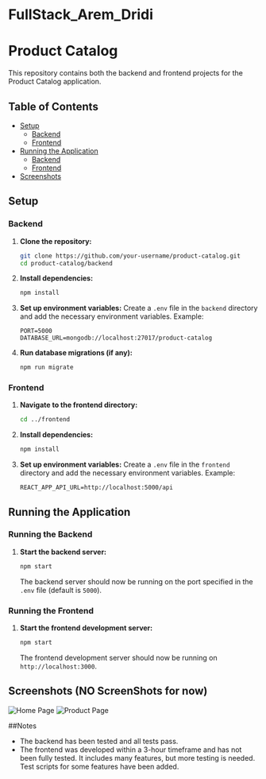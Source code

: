 # FullStack_Arem_Dridi
# Product Catalog

This repository contains both the backend and frontend projects for the Product Catalog application.

## Table of Contents

- [Setup](#setup)
  - [Backend](#backend)
  - [Frontend](#frontend)
- [Running the Application](#running-the-application)
  - [Backend](#running-the-backend)
  - [Frontend](#running-the-frontend)
- [Screenshots](#screenshots)

## Setup

### Backend

1. **Clone the repository:**
   ```sh
   git clone https://github.com/your-username/product-catalog.git
   cd product-catalog/backend
   ```

2. **Install dependencies:**
   ```sh
   npm install
   ```

3. **Set up environment variables:**
   Create a `.env` file in the `backend` directory and add the necessary environment variables. Example:
   ```env
   PORT=5000
   DATABASE_URL=mongodb://localhost:27017/product-catalog
   ```

4. **Run database migrations (if any):**
   ```sh
   npm run migrate
   ```

### Frontend

1. **Navigate to the frontend directory:**
   ```sh
   cd ../frontend
   ```

2. **Install dependencies:**
   ```sh
   npm install
   ```

3. **Set up environment variables:**
   Create a `.env` file in the `frontend` directory and add the necessary environment variables. Example:
   ```env
   REACT_APP_API_URL=http://localhost:5000/api
   ```

## Running the Application

### Running the Backend

1. **Start the backend server:**
   ```sh
   npm start
   ```

   The backend server should now be running on the port specified in the `.env` file (default is `5000`).

### Running the Frontend

1. **Start the frontend development server:**
   ```sh
   npm start
   ```

   The frontend development server should now be running on `http://localhost:3000`.

## Screenshots (NO ScreenShots for now)

![Home Page](screenshots/home.png)
![Product Page](screenshots/product.png)

##Notes <br/>
- The backend has been tested and all tests pass. <br/>
- The frontend was developed within a 3-hour timeframe and has not been fully tested. It includes many features, but more testing is needed. Test scripts for some features have been added.


